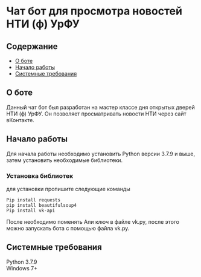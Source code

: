 # Чат бот для просмотра новостей НТИ (ф) УрФУ

## Содержание

- [О боте](#about)
- [Начало работы](#getting_started)
- [Системные требования](#usage)

## О боте <a name = "about"></a>

Данный чат бот был разработан на мастер классе дня открытых дверей НТИ (ф) УрФУ. Он позволяет просматривать новости НТИ через сайт вКонтакте.

## Начало работы <a name = "getting_started"></a>

Для начала работы необходимо установить Python версии 3.7.9 и выше, затем установить необходимые библиотеки.

### Установка библиотек

для установки пропишите следующие команды

```
Pip install requests
pip install beautifulsoup4
Pip install vk-api
```

После необходимо поменять Апи ключ в файле vk.py, после этого можно запускать бота с помощью файла vk.py.

## Системные требования <a name = "usage"></a>

Python 3.7.9\
Windows 7+
